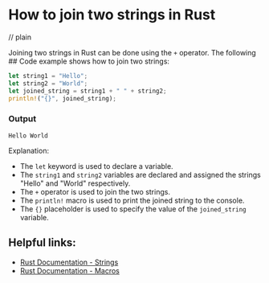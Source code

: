 # How to join two strings in Rust
// plain

Joining two strings in Rust can be done using the `+` operator. The following ## Code example shows how to join two strings:

```rust
let string1 = "Hello";
let string2 = "World";
let joined_string = string1 + " " + string2;
println!("{}", joined_string);
```
### Output
```
Hello World
```

Explanation:
- The `let` keyword is used to declare a variable.
- The `string1` and `string2` variables are declared and assigned the strings "Hello" and "World" respectively.
- The `+` operator is used to join the two strings.
- The `println!` macro is used to print the joined string to the console.
- The `{}` placeholder is used to specify the value of the `joined_string` variable.

## Helpful links:
- [Rust Documentation - Strings](https://doc.rust-lang.org/book/ch08-02-strings.html)
- [Rust Documentation - Macros](https://doc.rust-lang.org/book/ch19-06-macros.html)
